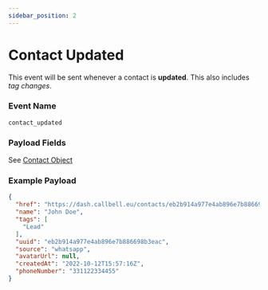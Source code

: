 ```yaml
---
sidebar_position: 2
---
```


# Contact Updated

This event will be sent whenever a contact is **updated**. This also includes _tag changes_.

### Event Name

`contact_updated`

### Payload Fields

See [Contact Object](./../../object_types/contact.md)

### Example Payload

```json title=payload.json
{
  "href": "https://dash.callbell.eu/contacts/eb2b914a977e4ab896e7b886698b3eac",
  "name": "John Doe",
  "tags": [
    "Lead"
  ],
  "uuid": "eb2b914a977e4ab896e7b886698b3eac",
  "source": "whatsapp",
  "avatarUrl": null,
  "createdAt": "2022-10-12T15:57:16Z",
  "phoneNumber": "331122334455"
}
```

